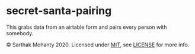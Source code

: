 # secret-santa-pairing
This grabs data from an airtable form and pairs every person with somebody.

&copy; Sarthak Mohanty 2020. Licensed under [MIT](LICENSE), see [LICENSE](LICENSE) for more info. 
